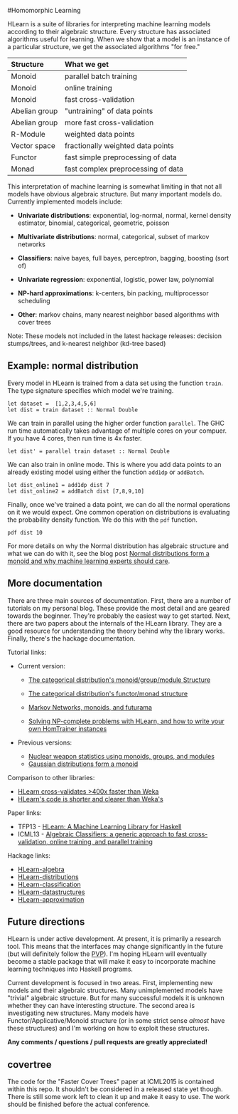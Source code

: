 #Homomorphic Learning

HLearn is a suite of libraries for interpreting machine learning models according to their algebraic structure.
Every structure has associated algorithms useful for learning.
When we show that a model is an instance of a particular structure, we get the associated algorithms "for free."

| Structure     | What we get                           |
|:--------------|:--------------------------------------|
| Monoid        | parallel batch training               |
| Monoid        | online training                       |
| Monoid        |  fast cross-validation                |
| Abelian group | "untraining" of data points           |
| Abelian group | more fast cross-validation            |
| R-Module      | weighted data points                  |
| Vector space  | fractionally weighted data points     |
| Functor       | fast simple preprocessing of data     |
| Monad         | fast complex preprocessing of data    |

This interpretation of machine learning is somewhat limiting in that not all models have obvious algebraic structure.  But many important models do.  Currently implemented models include:

* **Univariate distributions**: exponential, log-normal, normal, kernel density estimator, binomial, categorical, geometric, poisson

* **Multivariate distributions**:  normal, categorical, subset of markov networks

* **Classifiers**: naive bayes, full bayes, perceptron, bagging, boosting (sort of)

* **Univariate regression**: exponential, logistic, power law, polynomial

* **NP-hard approximations**: k-centers, bin packing, multiprocessor scheduling

* **Other**: markov chains, many nearest neighbor based algorithms with cover trees

Note: These models not included in the latest hackage releases: decision stumps/trees, and k-nearest neighbor (kd-tree based)

## Example: normal distribution

Every model in HLearn is trained from a data set using the function `train`.  The type signature specifies which model we're training.

    let dataset =  [1,2,3,4,5,6]
    let dist = train dataset :: Normal Double

We can train in parallel using the higher order function `parallel`.  The GHC run time automatically takes advantage of multiple cores on your compuer.  If you have 4 cores, then run time is 4x faster.

    let dist' = parallel train dataset :: Normal Double

We can also train in online mode.  This is where you add data points to an already existing model using either the function `add1dp` or `addBatch`.

    let dist_online1 = add1dp dist 7
    let dist_online2 = addBatch dist [7,8,9,10]

Finally, once we've trained a data point, we can do all the normal operations on it we would expect.  One common operation on distributions is evaluating the probability density function.  We do this with the `pdf` function.

    pdf dist 10

For more details on why the Normal distribution has algebraic structure and what we can do with it, see the blog post [Normal distributions form a monoid and why machine learning experts should care](http://izbicki.me/blog/gausian-distributions-are-monoids).

## More documentation

There are three main sources of documentation.  First, there are a number of tutorials on my personal blog.  These provide the most detail and are geared towards the beginner.  They're probably the easiest way to get started.  Next, there are two papers about the internals of the HLearn library.  They are a good resource for understanding the theory behind why the library works.  Finally, there's the hackage documentation.

Tutorial links:

* Current version:
    * [The categorical distribution's monoid/group/module Structure](http://izbicki.me/blog/the-categorical-distributions-algebraic-structure)
    * [The categorical distribution's functor/monad structure](http://izbicki.me/blog/functors-and-monads-for-analyzing-data)
    * [Markov Networks, monoids, and futurama](http://izbicki.me/blog/markov-networks-monoids-and-futurama)

    * [Solving NP-complete problems with HLearn, and how to write your own HomTrainer instances](http://izbicki.me/public/papers/monoids-for-approximating-np-complete-problems.pdf)

* Previous versions:
    * [Nuclear weapon statistics using monoids, groups, and modules](http://izbicki.me/blog/nuclear-weapon-statistics-using-monoids-groups-and-modules-in-haskell)
    * [Gaussian distributions form a monoid](http://izbicki.me/blog/gausian-distributions-are-monoids)

Comparison to other libraries:

* [HLearn cross-validates >400x faster than Weka](http://izbicki.me/blog/hlearn-cross-validates-400x-faster-than-weka)
* [HLearn's code is shorter and clearer than Weka's](http://izbicki.me/blog/hlearns-code-is-shorter-and-clearer-than-wekas)

Paper links:

* TFP13 - [HLearn: A Machine Learning Library for Haskell](http://izbicki.me/public/papers/tfp2013-hlearn-a-machine-learning-library-for-haskell.pdf)
* ICML13 - [Algebraic Classifiers: a generic approach to fast cross-validation, online training, and parallel training](http://izbicki.me/public/papers/icml2013-algebraic-classifiers.pdf)

Hackage links:

* [HLearn-algebra](http://hackage.haskell.org/package/HLearn-algebra)
* [HLearn-distributions](http://hackage.haskell.org/package/HLearn-distributions)
* [HLearn-classification](http://hackage.haskell.org/package/HLearn-classification)
* [HLearn-datastructures](http://hackage.haskell.org/package/HLearn-datastructures)
* [HLearn-approximation](http://hackage.haskell.org/package/HLearn-approximation)

## Future directions

HLearn is under active development.  At present, it is primarily a research tool.  This means that the interfaces may change significantly in the future (but will definitely follow the [PVP](http://www.haskell.org/haskellwiki/Package_versioning_policy)).  I'm hoping HLearn will eventually become a stable package that will make it easy to incorporate machine learning techniques into Haskell programs.

Current development is focused in two areas.  First, implementing new models and their algebraic structures.  Many unimplemented models have "trivial" algebraic structure.  But for many successful models it is unknown whether they can have interesting structure.  The second area is investigating new structures.  Many models have Functor/Applicative/Monoid structure (or in some strict sense *almost* have these structures) and I'm working on how to exploit these structures.

**Any comments / questions / pull requests are greatly appreciated!**

## covertree

The code for the "Faster Cover Trees" paper at ICML2015 is contained within this repo.
It shouldn't be considered in a released state yet though.
There is still some work left to clean it up and make it easy to use.
The work should be finished before the actual conference.
